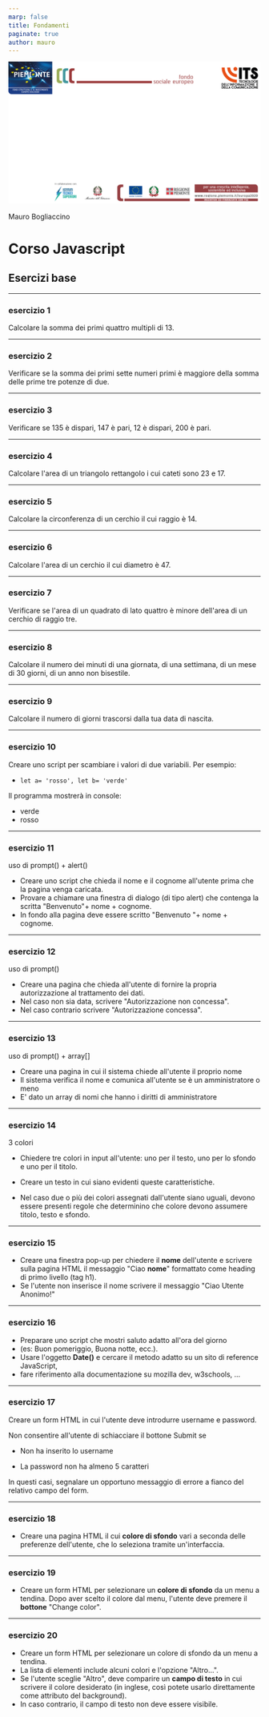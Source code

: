 ```yaml
---
marp: false
title: Fondamenti
paginate: true
author: mauro
---
```


![bg](./ITS_BG_Slide.jpg)

Mauro Bogliaccino

# Corso Javascript

## Esercizi base

---

### esercizio 1

Calcolare la somma dei primi quattro multipli di 13.

---

### esercizio 2

Verificare se la somma dei primi sette numeri primi è maggiore della somma delle prime tre potenze di due.

---

### esercizio 3

Verificare se 135 è dispari, 147 è pari, 12 è dispari, 200 è pari.

---

### esercizio 4

Calcolare l'area di un triangolo rettangolo i cui cateti sono 23 e 17.

---

### esercizio 5

Calcolare la circonferenza di un cerchio il cui raggio è 14.

---

### esercizio 6

Calcolare l'area di un cerchio il cui diametro è 47.

---

### esercizio 7

Verificare se l'area di un quadrato di lato quattro è minore dell'area di un cerchio di raggio tre.

---

### esercizio 8

Calcolare il numero dei minuti di una giornata, di una settimana, di un mese di 30 giorni, di un anno non bisestile.

---

### esercizio 9

Calcolare il numero di giorni trascorsi dalla tua data di nascita.

---

### esercizio 10

Creare uno script per scambiare i valori di due variabili. Per esempio: 
* `let a= 'rosso', let b= 'verde'`

Il programma mostrerà in console:

* verde
* rosso

---

### esercizio 11

uso di prompt() + alert()

* Creare uno script che chieda il nome e il cognome all'utente prima che la pagina venga caricata.
* Provare a chiamare una finestra di dialogo (di tipo alert) che contenga la scritta "Benvenuto"+ nome + cognome.
* In fondo alla pagina deve essere scritto "Benvenuto "+ nome + cognome.

---

### esercizio 12

uso di prompt()

* Creare una pagina che chieda all'utente di fornire la propria autorizzazione al trattamento dei dati.
* Nel caso non sia data, scrivere "Autorizzazione non concessa".
* Nel caso contrario scrivere "Autorizzazione concessa".

---

### esercizio 13

uso di prompt() + array[]

* Creare una pagina in cui il sistema chiede all'utente il proprio nome
* Il sistema verifica il nome e comunica all'utente se è un amministratore o meno
* E' dato un array di nomi che hanno i diritti di amministratore

---

### esercizio 14

3 colori

* Chiedere tre colori in input all'utente: uno per il testo, uno per lo sfondo e uno per il titolo.

* Creare un testo in cui siano evidenti queste caratteristiche.

* Nel caso due o più dei colori assegnati dall'utente siano uguali, devono essere presenti regole che determinino che colore devono assumere titolo, testo e sfondo.

---

### esercizio 15

* Creare una finestra pop-up per chiedere il **nome** dell'utente e scrivere sulla pagina HTML il messaggio "Ciao **nome**" formattato come heading di primo livello (tag h1).
* Se l'utente non inserisce il nome scrivere il messaggio "Ciao Utente Anonimo!"

---

### esercizio 16

* Preparare uno script che mostri saluto adatto all'ora del giorno
* (es: Buon pomeriggio, Buona notte, ecc.).
* Usare l'oggetto **Date()** e cercare il metodo adatto su un sito di reference JavaScript, 
* fare riferimento alla documentazione su mozilla dev, w3schools, ...

---

### esercizio 17

Creare un form HTML in cui l'utente deve introdurre username e password.

Non consentire all'utente di schiacciare il bottone Submit se

* Non ha inserito lo username

* La password non ha almeno 5 caratteri

In questi casi, segnalare un opportuno messaggio di errore a fianco del relativo campo del form.

---

### esercizio 18

* Creare una pagina HTML il cui **colore di sfondo** vari a seconda delle preferenze dell'utente, che lo seleziona tramite un'interfaccia.

---

### esercizio 19

* Creare un form HTML per selezionare un **colore di sfondo** da un menu a tendina. Dopo aver scelto il colore dal menu, l'utente deve premere il **bottone** "Change color".

---

### esercizio 20

* Creare un form HTML per selezionare un colore di sfondo da un menu a tendina.
* La lista di elementi include alcuni colori e l'opzione "Altro...".
* Se l'utente sceglie "Altro", deve comparire un **campo di testo** in cui scrivere il colore desiderato (in inglese, così potete usarlo direttamente come attributo del background).
* In caso contrario, il campo di testo non deve essere visibile.